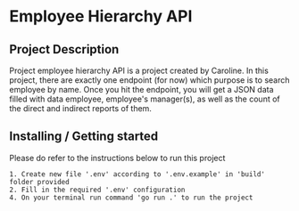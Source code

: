 # Employee Hierarchy API

## Project Description

Project employee hierarchy API is a project created by Caroline. In this project, there are exactly one endpoint (for now) which purpose is to search employee by name. Once you hit the endpoint, you will get a JSON data filled with data employee, employee's manager(s), as well as the count of the direct and indirect reports of them.

## Installing / Getting started

Please do refer to the instructions below to run this project

```shell
1. Create new file '.env' according to '.env.example' in 'build' folder provided
2. Fill in the required '.env' configuration
4. On your terminal run command 'go run .' to run the project
```

